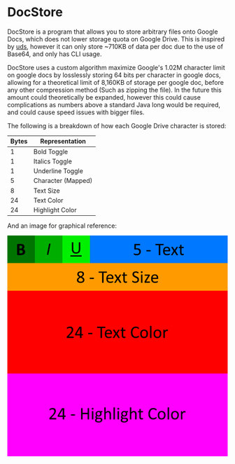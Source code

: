 # DocStore

DocStore is a program that allows you to store arbitrary files onto Google Docs, which does not lower storage quota on Google Drive. This is inspired by [uds](https://github.com/stewartmcgown/uds), however it can only store ~710KB of data per doc due to the use of Base64, and only has CLI usage.

DocStore uses a custom algorithm maximize Google's 1.02M character limit on google docs by losslessly storing 64 bits per character in google docs, allowing for a theoretical limit of 8,160KB of storage per google doc, before any other compression method (Such as zipping the file). In the future this amount could theoretically be expanded, however this could cause complications as numbers above a standard Java long would be required, and could cause speed issues with bigger files.

The following is a breakdown of how each Google Drive character is stored:

| Bytes | Representation     |
| ----- | ------------------ |
| 1     | Bold Toggle        |
| 1     | Italics Toggle     |
| 1     | Underline Toggle   |
| 5     | Character (Mapped) |
| 8     | Text Size          |
| 24    | Text Color         |
| 24    | Highlight Color    |

And an image for graphical reference:

![Bit Breakdown](bit_breakdown.png)